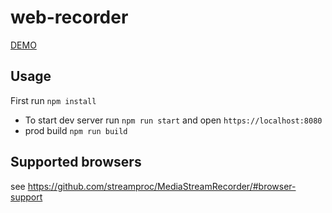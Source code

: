 # web-recorder

[DEMO](https://isymchych.github.io/web-recorder/)

## Usage

First run `npm install`

* To start dev server run `npm run start` and open `https://localhost:8080`
* prod build `npm run build`


## Supported browsers

see https://github.com/streamproc/MediaStreamRecorder/#browser-support
